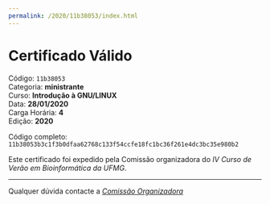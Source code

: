 ```yaml
---
permalink: /2020/11b38053/index.html
---
```


# Certificado Válido

Código: `11b38053`<br>
Categoria: **ministrante**<br>
Curso: **Introdução à GNU/LINUX**<br>
Data: **28/01/2020**<br>
Carga Horária: **4**<br>
Edição: **2020**<br>


Código completo: `11b38053b3c1f3b0dfaa62768c133f54ccfe18fc1bc36f261e4dc3bc35e980b2`


Este certificado foi expedido pela Comissão organizadora do *IV Curso de Verão em Bioinformática da UFMG*.

----

Qualquer dúvida contacte a [_Comissão Organizadora_](<mailto:cursobioinfoufmg@gmail.com$subject=[Certificados]>)

